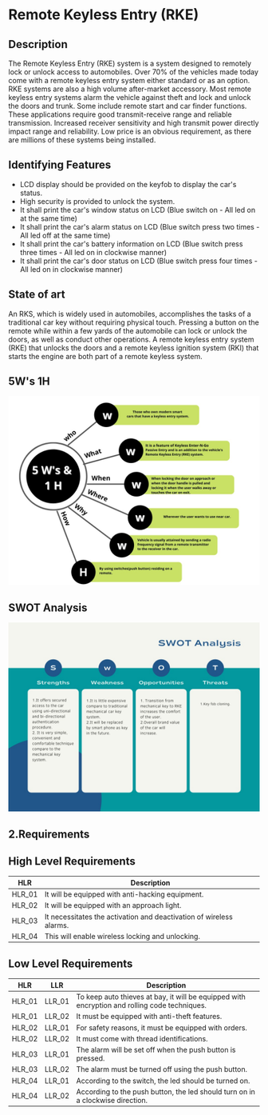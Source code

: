 # Remote Keyless Entry (RKE)

## Description

The Remote Keyless Entry (RKE) system is a system designed to remotely lock or unlock access to automobiles.
Over 70% of the vehicles made today come with a remote keyless entry system either standard or as an option.
RKE systems are also a high volume after-market accessory. Most remote keyless entry systems alarm the vehicle against theft and lock and unlock the doors and trunk. Some include remote start and car finder functions.
These applications require good transmit-receive range and reliable transmission. Increased receiver sensitivity and high transmit power directly impact range and reliability.
Low price is an obvious requirement, as there are millions of these systems being installed.


## Identifying Features

* LCD display should be provided on the keyfob to display the car's status.
* High security is provided to unlock the system.
* It shall print the car's window status on LCD (Blue switch on - All led on at the same time)
* It shall print the car's alarm status on LCD (Blue switch press two times - All led off at the same time)
* It shall print the car's battery information on LCD (Blue switch press three times - All led on in clockwise manner)
* It shall print the car's door status on LCD (Blue switch press four times - All led on in clockwise manner)

## State of art

An RKS, which is widely used in automobiles, accomplishes the tasks of a traditional car key without requiring physical touch. Pressing a button on the remote while within a few yards of the automobile can lock or unlock the doors, as well as conduct other operations. A remote keyless entry system (RKE) that unlocks the doors and a remote keyless ignition system (RKI) that starts the engine are both part of a remote keyless system. 

## 5W's 1H
![](/Project_1/6_ImagesAndVideos/5W1H.jpeg)

## SWOT Analysis
![](/Project_1/6_ImagesAndVideos/swot.jpeg)

## 2.Requirements

## High Level Requirements

| HLR | Description |
|-----|-----------|
|HLR_01| It will be equipped with anti-hacking equipment.|
|HLR_02| It will be equipped with an approach light.|
|HLR_03| It necessitates the activation and deactivation of wireless alarms.|
|HLR_04| This will enable wireless locking and unlocking.|

## Low Level Requirements

| HLR | LLR | Description |
|-----|-----|--------------|
| HLR_01 | LLR_01 | To keep auto thieves at bay, it will be equipped with encryption and rolling code techniques. |
| HLR_01 | LLR_02 | It must be equipped with anti-theft features.|
| HLR_02 | LLR_01 | For safety reasons, it must be equipped with orders. |
| HLR_02 | LLR_02 | It must come with thread identifications.|
| HLR_03 | LLR_01 | The alarm will be set off when the push button is pressed.| 
| HLR_03 | LLR_02 | The alarm must be turned off using the push button. |
| HLR_04 | LLR_01 | According to the switch, the led should be turned on.|
| HLR_04 | LLR_02 | According to the push button, the led should turn on in a clockwise direction.|
